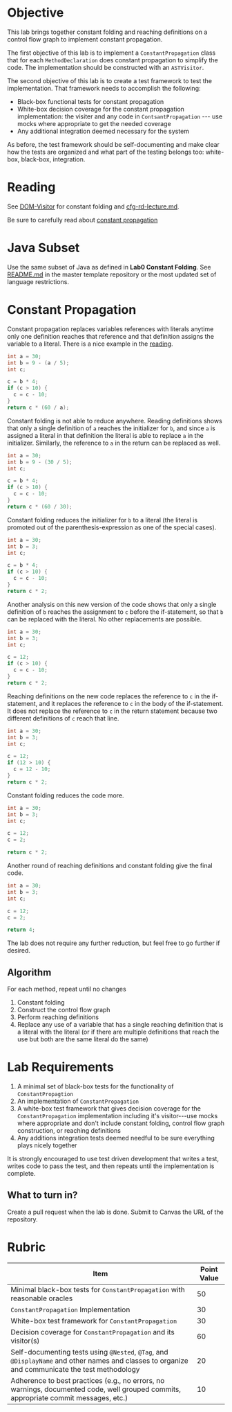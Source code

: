 # Objective

This lab brings together constant folding and reaching definitions on a control flow graph to implement constant propagation.

The first objective of this lab is to implement a `ConstantPropagation` class that for each `MethodDeclaration` does constant propagation to simplify the code. The implementation should be constructed with an `ASTVisitor`. 

The second objective of this lab is to create a test framework to test the implementation. That framework needs to accomplish the following:

  * Black-box functional tests for constant propagation
  * White-box decision coverage for the constant propagation implementation: the visiter and any code in ```ContsantPropagation``` --- use mocks where appropriate to get the needed coverage
  * Any additional integration deemed necessary for the system

As before, the test framework should be self-documenting and make clear how the tests are organized and what part of the testing belongs too: white-box, black-box, integration.

# Reading

See [DOM-Visitor](https://bitbucket.org/byucs329/byu-cs-329-lecture-notes/src/master/DOM-Visitor/) for constant folding and [cfg-rd-lecture.md](https://bitbucket.org/byucs329/byu-cs-329-lecture-notes/src/master/cfg-rd-lecture.md).

Be sure to carefully read about [constant propagation](https://en.wikipedia.org/wiki/Constant_folding)

# Java Subset

Use the same subset of Java as defined in **Lab0 Constant Folding**. See [README.md](https://github.com/byu-cs329/lab0-constant-folding) in the master template repository or the most updated set of language restrictions.

# Constant Propagation

Constant propagation replaces variables references with literals anytime only one definition reaches that reference and that definition assigns the variable to a literal. There is a nice example in the [reading](https://en.wikipedia.org/wiki/Constant_folding).

```java
int a = 30;
int b = 9 - (a / 5);
int c;

c = b * 4;
if (c > 10) {
  c = c - 10;
}
return c * (60 / a);
```

Constant folding is not able to reduce anywhere. Reading definitions shows that only a single definition of ```a``` reaches the initializer for ```b```, and since ```a``` is assigned a literal in that definition the literal is able to replace ```a``` in the initializer. Similarly, the reference to ```a``` in the return can be replaced as well.

```java
int a = 30;
int b = 9 - (30 / 5);
int c;

c = b * 4;
if (c > 10) {
  c = c - 10;
}
return c * (60 / 30);
```

Constant folding reduces the initializer for ```b``` to a literal (the literal is promoted out of the parenthesis-expression as one of the special cases).

```java
int a = 30;
int b = 3;
int c;

c = b * 4;
if (c > 10) {
  c = c - 10;
}
return c * 2;
```

Another analysis on this new version of the code shows that only a single definition of ```b``` reaches the assignment to ```c``` before the if-statement, so that ```b``` can be replaced with the literal. No other replacements are possible.

```java
int a = 30;
int b = 3;
int c;

c = 12;
if (c > 10) {
  c = c - 10;
}
return c * 2;
```

Reaching definitions on the new code replaces the reference to ```c``` in the if-statement, and it replaces the reference to ```c``` in the body of the if-statement. It does not replace the reference to ```c``` in the return statement because two different definitions of ```c``` reach that line. 

```java
int a = 30;
int b = 3;
int c;

c = 12;
if (12 > 10) {
  c = 12 - 10;
}
return c * 2;
```

Constant folding reduces the code more.

```java
int a = 30;
int b = 3;
int c;

c = 12;
c = 2;

return c * 2;
```

Another round of reaching definitions and constant folding give the final code.

```java
int a = 30;
int b = 3;
int c;

c = 12;
c = 2;

return 4;
```

The lab does not require any further reduction, but feel free to go further if desired.

## Algorithm

For each method, repeat until no changes

  1. Constant folding
  2. Construct the control flow graph
  3. Perform reaching definitions
  4. Replace any use of a variable that has a single reaching definition that is a literal with the literal (or if there are multiple definitions that reach the use but both are the same literal do the same)

# Lab Requirements

  1. A minimal set of black-box tests for the functionality of ```ConstantPropagtion```
  2. An implementation of `ConstantPropagation`
  3. A white-box test framework that gives decision coverage for the ```ConstantPropagation``` implementation including it's visitor---use mocks where appropriate and don't include constant folding, control flow graph construction, or reaching definitions
  4. Any additions integration tests deemed needful to be sure everything plays nicely together

It is strongly encouraged to use test driven development that writes a test, writes code to pass the test, and then repeats until the implementation is complete. 

## What to turn in?

Create a pull request when the lab is done. Submit to Canvas the URL of the repository.

# Rubric

| Item | Point Value |
| ------- | ----------- |
| Minimal black-box tests for  ```ConstantPropagation``` with reasonable oracles | 50 |
| ```ConstantPropagation``` Implementation | 30 |
| White-box test framework for ```ConstantPropagation``` | 30 |
| Decision coverage for ```ConstantPropagation``` and its visitor(s) | 60 |
| Self-documenting tests using `@Nested`, `@Tag`, and `@DisplayName` and other names and classes to organize and communicate the test methodology | 20 |
| Adherence to best practices (e.g., no errors, no warnings, documented code, well grouped commits, appropriate commit messages, etc.) | 10 |